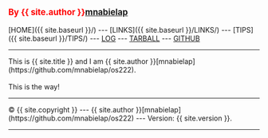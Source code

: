 ---
---
<span style="color:red; font-weight:bold; font-size:larger;">By {{ site.author }}[mnabielap](https://github.com/mnabielap/os222)</span>
<br><br>
[HOME]({{ site.baseurl }}/) ---
[LINKS]({{ site.baseurl }}/LINKS/) ---
[TIPS]({{ site.baseurl }}/TIPS/) ---
[LOG](https://mnabielap.github.io/os222/TXT/mylog.txt) ---
[TARBALL](SandBox/mnabielap.tar.xz) ---
[GITHUB](https://github.com/mnabielap/os222)
<br>
<hr>
This is {{ site.title }} and I am {{ site.author }}[mnabielap](https://github.com/mnabielap/os222).
<br><br>
This is the way!
<br>
<hr>
&copy; {{ site.copyright }} --- {{ site.author }}[mnabielap](https://github.com/mnabielap/os222) --- Version: {{ site.version }}.
<hr>
<br>

